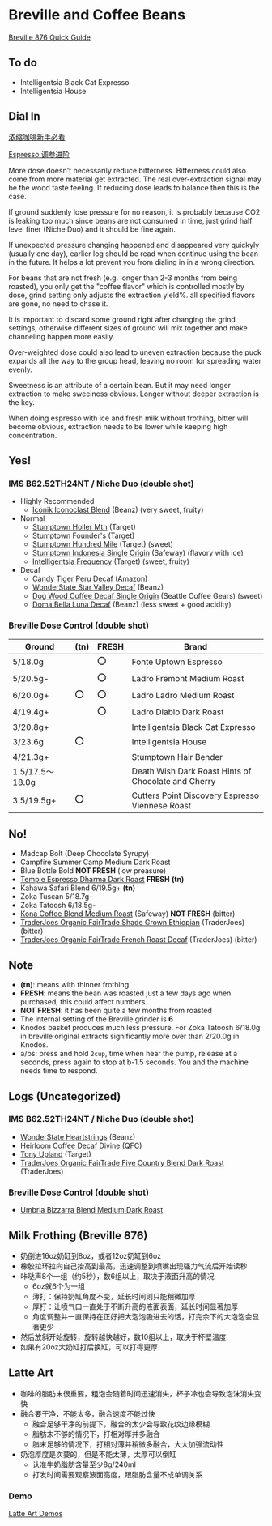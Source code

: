 # Breville and Coffee Beans

[Breville 876 Quick Guide](./BrevilleOps.md)

## To do

- Intelligentsia Black Cat Expresso
- Intelligentsia House

## Dial In

[浓缩咖啡新手必看](./GettingStarted.md)

[Espresso 调参进阶](./ImproveDialingIn.md)

More dose doesn't necessarily reduce bitterness.
Bitterness could also come from more material get extracted.
The real over-extraction signal may be the wood taste feeling.
If reducing dose leads to balance then this is the case.

If ground suddenly lose pressure for no reason,
it is probably because CO2 is leaking too much since beans are not consumed in time,
just grind half level finer (Niche Duo) and it should be fine again.

If unexpected pressure changing happened and disappeared very quickyly (usually one day),
earlier log should be read when continue using the bean in the future.
It helps a lot prevent you from dialing in in a wrong direction.

For beans that are not fresh (e.g. longer than 2-3 months from being roasted),
you only get the "coffee flavor" which is controlled mostly by dose,
grind setting only adjusts the extraction yield%.
all specified flavors are gone, no need to chase it.

It is important to discard some ground right after changing the grind settings,
otherwise different sizes of ground will mix together and make channeling happen more easily.

Over-weighted dose could also lead to uneven extraction
because the puck expands all the way to the group head,
leaving no room for spreading water evenly.

Sweetness is an attribute of a certain bean.
But it may need longer extraction to make sweeiness obvious.
Longer without deeper extraction is the key.

When doing espresso with ice and fresh milk without frothing,
bitter will become obvious,
extraction needs to be lower while keeping high concentration.

## Yes!

### IMS B62.52TH24NT / Niche Duo (double shot)

- Highly Recommended
  - [Iconik Iconoclast Blend](./DialingInLog/2024-8/Iconik-Iconoclast-Blend.md) (Beanz) (very sweet, fruity)
- Normal
  - [Stumptown Holler Mtn](./DialingInLog/2024-6/Stumptown-Holler-Mtn.md) (Target)
  - [Stumptown Founder's](./DialingInLog/2024-7/Stumptown-Founders.md) (Target)
  - [Stumptown Hundred Mile](./DialingInLog/2024-7/Stumptown-Hundred-Mile.md) (Target) (sweet)
  - [Stumptown Indonesia Single Origin](./DialingInLog/2024-8/Stumptown-Indonesia-Single-Origin.md) (Safeway) (flavory with ice)
  - [Intelligentsia Frequency](./DialingInLog/2024-8/Intelligentsia-Frequency.md) (Target) (sweet, fruity)
- Decaf
  - [Candy Tiger Peru Decaf](./DialingInLog/2024-7/Candy-Tiger-Peru-Decaf.md) (Amazon)
  - [WonderState Star Valley Decaf](./DialingInLog/2024-7/Wonderstate-Star-Valley-Decaf.md) (Beanz)
  - [Dog Wood Coffee Decaf Single Origin](./DialingInLog/2024-7/Dog-Wood-Coffee-Decaf.md) (Seattle Coffee Gears) (sweet)
  - [Doma Bella Luna Decaf](./DialingInLog/2024-8/Doma-Bella-Luna-Decaf.md) (Beanz) (less sweet + good acidity)

### Breville Dose Control (double shot)

| Ground | **(tn)** | **FRESH** | Brand |
|--|--|--|--|
| 5/18.0g || :o: | Fonte Uptown Espresso |
| 5/20.5g- || :o: | Ladro Fremont Medium Roast |
| 6/20.0g+ | :o: | :o: | Ladro Ladro Medium Roast |
| 4/19.4g+ || :o: | Ladro Diablo Dark Roast |
| 3/20.8g+ ||| Intelligentsia Black Cat Expresso |
| 3/23.6g | :o: || Intelligentsia House |
| 4/21.3g+ ||| Stumptown Hair Bender |
| 1.5/17.5～18.0g ||| Death Wish Dark Roast Hints of Chocolate and Cherry |
| 3.5/19.5g+ | :o: || Cutters Point Discovery Espresso Viennese Roast |

## No!

- Madcap Bolt (Deep Chocolate Syrupy)
- Campfire Summer Camp Medium Dark Roast
- Blue Bottle Bold **NOT FRESH** (low preasure)
- [Temple Espresso Dharma Dark Roast](./DialingInLog/2024-6/Temple-Espresso-Dharma.md) **FRESH** **(tn)**
- Kahawa Safari Blend 6/19.5g+ **(tn)**
- Zoka Tuscan 5/18.7g-
- Zoka Tatoosh 6/18.5g-
- [Kona Coffee Blend Medium Roast](./DialingInLog/2024-7/Kona-Coffee-Blend.md) (Safeway) **NOT FRESH** (bitter)
- [TraderJoes Organic FairTrade Shade Grown Ethiopian](./DialingInLog/2024-8/FairTrade-Shade-Grown-Ethiopian.md) (TraderJoes) (bitter)
- [TraderJoes Organic FairTrade French Roast Decaf](./DialingInLog/2024-7/FairTrade-French-Roast-Decaf.md) (TraderJoes) (bitter)

## Note

- **(tn)**: means with thinner frothing
- **FRESH**: means the bean was roasted just a few days ago when purchased, this could affect numbers
- **NOT FRESH**: it has been quite a few months from roasted
- The internal setting of the Breville grinder is **6**
- Knodos basket produces much less pressure. For Zoka Tatoosh 6/18.0g in breville original extracts significantly more over than 2/20.0g in Knodos.
- a/bs: press and hold `2cup`, time when hear the pump, release at a seconds, press again to stop at b-1.5 seconds. You and the machine needs time to respond.

## Logs (Uncategorized)

### IMS B62.52TH24NT / Niche Duo (double shot)

- [WonderState Heartstrings](./DialingInLog/2024-8/Wonderstate-Heartstrings.md) (Beanz)
- [Heirloom Coffee Decaf Divine](./DialingInLog/2024-7/Heirloom-Coffee-Decaf-Divine.md) (QFC)
- [Tony Upland](./DialingInLog/2024-7/Tony-Upland.md) (Target)
- [TraderJoes Organic FairTrade Five Country Blend Dark Roast](./DialingInLog/2024-7/Fairtrade-Five-Country.md) (TraderJoes)

### Breville Dose Control (double shot)
 
- [Umbria Bizzarra Blend Medium Dark Roast](./DialingInLog/2024-6/Umbria-Bizzarra-Blend.md)

## Milk Frothing (Breville 876)

- 奶倒进16oz奶缸到8oz，或者12oz奶缸到6oz
- 橡胶拉环拉向自己抬高到最高，迅速调整到喷嘴出现强力气流后开始读秒
- 咔哒声8个一组（约5秒），数6组以上，取决于液面升高的情况
  - 6oz就6个为一组
  - 薄打：保持奶缸角度不变，延长时间则只能稍微加厚
  - 厚打：让喷气口一直处于不断升高的液面表面，延长时间显著加厚
  - 角度调整并一直保持在正好把大泡泡吸进去的话，打完余下的大泡泡会显著更少
- 然后放斜开始旋转，旋转越快越好，数10组以上，取决于杯壁温度
- 如果有20oz大奶缸打后换缸，可以打得更厚

## Latte Art

- 咖啡的脂肪末很重要，粗泡会随着时间迅速消失，杯子冷也会导致泡沫消失变快
- 融合要干净，不能太多，融合速度不能过快
  - 融合足够干净的前提下，融合的太少会导致花纹边缘模糊
  - 脂肪末不够的情况下，打相对厚并多融合
  - 脂末足够的情况下，打相对薄并稍微多融合，大大加强流动性
- 奶泡厚度是次要的，但是不能太薄，太厚可以倒缸
  - 认准牛奶脂肪含量至少8g/240ml
  - 打发时间需要观察液面高度，跟脂肪含量不成单调关系

### Demo

[Latte Art Demos](./LatteArt.md)
